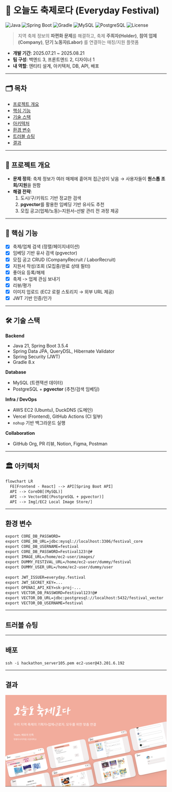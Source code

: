 # 🎉 오늘도 축제로다 (Everyday Festival)

![Java](https://img.shields.io/badge/Java-21-blue)
![Spring Boot](https://img.shields.io/badge/Spring%20Boot-3.5.4-brightgreen)
![Gradle](https://img.shields.io/badge/Build-Gradle%208.x-02303A)
![MySQL](https://img.shields.io/badge/DB-MySQL-orange)
![PostgreSQL](https://img.shields.io/badge/DB-PostgreSQL%20%2B%20pgvector-336791)
![License](https://img.shields.io/badge/License-MIT-lightgrey)

> 지역 축제 정보의 **파편화 문제**를 해결하고, 축제 **주최자(Holder)**, **참여 업체(Company)**, **단기 노동자(Labor)** 를 연결하는 매칭/지원 플랫폼

- **개발 기간**: 2025.07.21 ~ 2025.08.21
- **팀 구성**: 백엔드 3, 프론트엔드 2, 디자이너 1
- **내 역할**: 엔티티 설계, 아키텍처, DB, API, 배포

---

## 🗂️ 목차
- [프로젝트 개요](#-프로젝트-개요)
- [핵심 기능](#-핵심-기능)
- [기술 스택](#-기술-스택)
- [아키텍처](#-아키텍처)
- [환경 변수](#환경-변수)
- [트러블 슈팅](#트러블-슈팅)
- [결과](#결과)


---

## 📌 프로젝트 개요
- **문제 정의**: 축제 정보가 여러 매체에 흩어져 접근성이 낮음 → 사용자들이 **원스톱 조회/지원**을 원함  
- **해결 전략**:  
  1) 도시/구/키워드 기반 정교한 검색  
  2) **pgvector**를 활용한 임베딩 기반 유사도 추천  
  3) 모집 공고(업체/노동)–지원서–선발 관리 전 과정 제공

---

## 🚀 핵심 기능
- [x] 축제/업체 검색 (정렬/페이지네이션)
- [x] 임베딩 기반 유사 검색 (pgvector)
- [x] 모집 공고 CRUD (CompanyRecruit / LaborRecruit)
- [x] 지원서 작성/조회 (모집중/완료 상태 필터)
- [x] 좋아요 등록/해제
- [x] 축제 -> 업체 관심 보내기
- [x] 리뷰/평가
- [x] 이미지 업로드 (EC2 로컬 스토리지 → 외부 URL 제공)
- [x] JWT 기반 인증/인가

---

## 🛠 기술 스택
**Backend**
- Java 21, Spring Boot 3.5.4  
- Spring Data JPA, QueryDSL, Hibernate Validator  
- Spring Security (JWT)  
- Gradle 8.x

**Database**
- MySQL (트랜잭션 데이터)  
- PostgreSQL + **pgvector** (추천/검색 임베딩)

**Infra / DevOps**
- AWS EC2 (Ubuntu), DuckDNS (도메인)  
- Vercel (Frontend), GitHub Actions (CI 일부)  
- `nohup` 기반 백그라운드 실행

**Collaboration**
- GitHub Org, PR 리뷰, Notion, Figma, Postman

---

## 🏛 아키텍처
```mermaid
flowchart LR
  FE[Frontend - React] --> API[Spring Boot API]
  API --> CoreDB[(MySQL)]
  API --> VectorDB[(PostgreSQL + pgvector)]
  API --> Img[/EC2 Local Image Store/]
```

---
## 환경 변수
```
export CORE_DB_PASSWORD=
export CORE_DB_URL=jdbc:mysql://localhost:3306/festival_core
export CORE_DB_USERNAME=festival
export CORE_DB_PASSWORD=Festival123!@# 
export IMAGE_URL=/home/ec2-user/images/
export DUMMY_FESTIVAL_URL=/home/ec2-user/dummy/festival
export DUMMY_USER_URL=/home/ec2-user/dummy/user

export JWT_ISSUER=everyday.festival
export JWT_SECRET_KEY=...
export OPENAI_API_KEY=sk-proj-...
export VECTOR_DB_PASSWORD=Festival123!@#
export VECTOR_DB_URL=jdbc:postgresql://localhost:5432/festival_vector
export VECTOR_DB_USERNAME=festival
```
---
## 트러블 슈팅
---

## 배포
`ssh -i hackathon_server105.pem ec2-user@43.201.6.192`

---
## 결과
[![발표자료 미리보기](./docs/thumbnail.png)](./docs/presentation.pdf)
